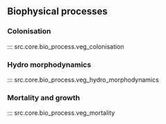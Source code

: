 ## Biophysical processes

### Colonisation
::: src.core.bio_process.veg_colonisation

### Hydro morphodynamics
::: src.core.bio_process.veg_hydro_morphodynamics

### Mortality and growth
::: src.core.bio_process.veg_mortality



